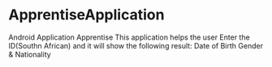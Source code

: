 # ApprentiseApplication
Android Application Apprentise
This application helps the user 
Enter the ID(Southn African) and it will show the following result:
                                                        Date of Birth
                                                        Gender &
                                                        Nationality

